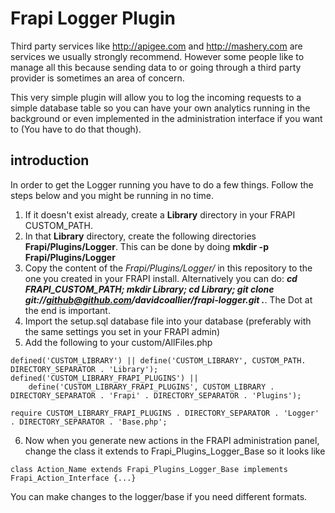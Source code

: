 Frapi Logger Plugin
===================

Third party services like http://apigee.com and http://mashery.com are services we usually strongly recommend. However some people like to manage all this because
sending data to or going through a third party provider is sometimes an area of concern.

This very simple plugin will allow you to log the incoming requests to a simple database table so you can have your own analytics running in the background or even
implemented in the administration interface if you want to (You have to do that though).

introduction
------------
In order to get the Logger running you have to do a few things. Follow the steps below and you might be running in no time.

  1. If it doesn't exist already, create a **Library** directory in your FRAPI CUSTOM_PATH. 
  2. In that **Library** directory, create the following directories **Frapi/Plugins/Logger**. This can be done by doing **mkdir -p Frapi/Plugins/Logger**
  3. Copy the content of the *Frapi/Plugins/Logger/* in this repository to the one you created in your FRAPI install. Alternatively you can do: ***cd FRAPI_CUSTOM_PATH; mkdir Library; cd Library; git clone git://github@github.com/davidcoallier/frapi-logger.git .***. The Dot at the end is important.
  4. Import the setup.sql database file into your database (preferably with the same settings you set in your FRAPI admin)
  5. Add the following to your custom/AllFiles.php

	defined('CUSTOM_LIBRARY') || define('CUSTOM_LIBRARY', CUSTOM_PATH. DIRECTORY_SEPARATOR . 'Library');
	defined('CUSTOM_LIBRARY_FRAPI_PLUGINS') || 
		define('CUSTOM_LIBRARY_FRAPI_PLUGINS', CUSTOM_LIBRARY . DIRECTORY_SEPARATOR . 'Frapi' . DIRECTORY_SEPARATOR . 'Plugins');

	require CUSTOM_LIBRARY_FRAPI_PLUGINS . DIRECTORY_SEPARATOR . 'Logger' . DIRECTORY_SEPARATOR . 'Base.php';

  6. Now when you generate new actions in the FRAPI administration panel, change the class it extends to Frapi_Plugins_Logger_Base so it looks like
    
	class Action_Name extends Frapi_Plugins_Logger_Base implements Frapi_Action_Interface {...}

You can make changes to the logger/base if you need different formats.
